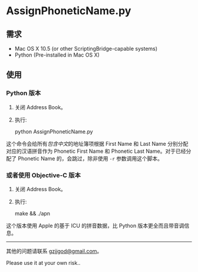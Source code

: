 AssignPhoneticName.py
=====================

需求
----

- Mac OS X 10.5 (or other ScriptingBridge-capable systems)
- Python (Pre-installed in Mac OS X)

使用
----

### Python 版本

1. 关闭 Address Book。

2. 执行:

    python AssignPhoneticName.py

这个命令会给所有*包含中文*的地址簿项根据 First Name 和 Last Name
分别分配对应的汉语拼音作为 Phonetic First Name 和 Phonetic Last
Name。对于已经分配了 Phonetic Name 的，会跳过，除非使用 `-r`
参数调用这个脚本。

### 或者使用 Objective-C 版本

1. 关闭 Address Book。

2. 执行:

    make && ./apn

这个版本使用 Apple 的基于 ICU 的拼音数据，比 Python
版本更全而且带音调信息。

---

其他的问题请联系 gzjjgod@gmail.com。

Please use it at your own risk..

